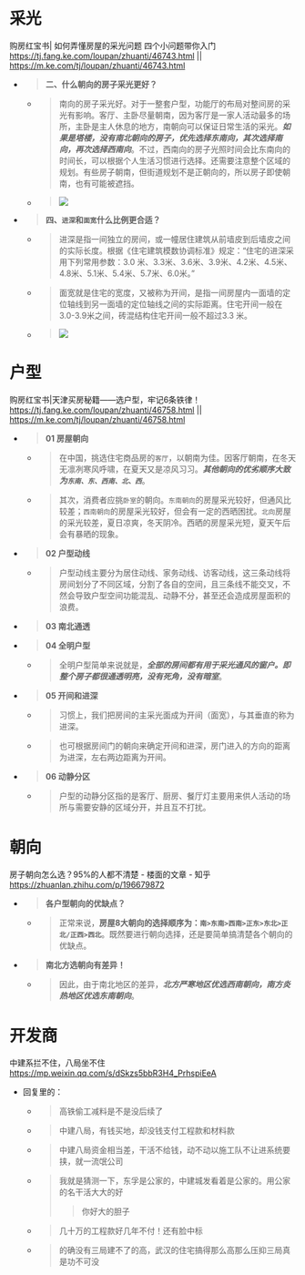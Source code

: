 
# 采光

购房红宝书| 如何弄懂房屋的采光问题 四个小问题带你入门 https://tj.fang.ke.com/loupan/zhuanti/46743.html || https://m.ke.com/tj/loupan/zhuanti/46743.html
- > **二、什么朝向的房子采光更好？**
  * > 南向的房子采光好。对于一整套户型，功能厅的布局对整间房的采光有影响。客厅、主卧尽量朝南，因为客厅是一家人活动最多的场所，主卧是主人休息的地方，南朝向可以保证日常生活的采光。***如果是塔楼，没有南北朝向的房子，优先选择东南向，其次选择南向，再次选择西南向***。不过，西南向的房子光照时间会比东南向的时间长，可以根据个人生活习惯进行选择。还需要注意整个区域的规划。有些房子朝南，但街道规划不是正朝向的，所以房子即使朝南，也有可能被遮挡。
  * > ![](http://image1.ljcdn.com/neirong-image/neirong1488945332php4BJzgt.jpeg)
- > **四、`进深`和`面宽`什么比例更合适？**
  * > 进深是指一间独立的房间，或一幢居住建筑从前墙皮到后墙皮之间的实际长度。根据《住宅建筑模数协调标准》规定：“住宅的进深采用下列常用参数：3.0 米、3.3米、3.6米、3.9米、4.2米、4.5米、4.8米、5.1米、5.4米、5.7米、6.0米。”
  * > 面宽就是住宅的宽度，又被称为开间，是指一间房屋内一面墙的定位轴线到另一面墙的定位轴线之间的实际距离。住宅开间一般在3.0-3.9米之间，砖混结构住宅开间一般不超过3.3 米。
  * > ![](http://image1.ljcdn.com/neirong-image/neirong1488945491phpM6rvNs.jpeg)

# 户型

购房红宝书|天津买房秘籍——选户型，牢记6条铁律！ https://tj.fang.ke.com/loupan/zhuanti/46758.html || https://m.ke.com/tj/loupan/zhuanti/46758.html
- > **01 房屋朝向**
  * > 在中国，挑选住宅商品房的`客厅`，以朝南为佳。因客厅朝南，在冬天无凛冽寒风呼啸，在夏天又是凉风习习。***其他朝向的优劣顺序大致为`东南、东、西南、北、西`***。
  * > 其次，消费者应挑`卧室`的朝向。`东南朝向`的房屋采光较好，但通风比较差；`西南朝向`的房屋采光较好，但会有一定的西晒困扰。`北向`房屋的采光较差，夏日凉爽，冬天阴冷。西晒的房屋采光短，夏天午后会有暴晒的现象。
- > **02 户型动线**
  * > 户型动线主要分为居住动线、家务动线、访客动线，这三条动线将房间划分了不同区域，分割了各自的空间，且三条线不能交叉，不然会导致户型空间功能混乱、动静不分，甚至还会造成房屋面积的浪费。
- > **03 南北通透**
- > **04 全明户型**
  * > 全明户型简单来说就是，***全部的房间都有用于采光通风的窗户。即整个房子都很通透明亮，没有死角，没有暗室***。
- > **05 开间和进深**
  * > 习惯上，我们把房间的主采光面成为开间（面宽），与其垂直的称为进深。
  * > 也可根据房间门的朝向来确定开间和进深，房门进入的方向的距离为进深，左右两边距离为开间。
- > **06 动静分区**
  * > 户型的动静分区指的是客厅、厨房、餐厅灯主要用来供人活动的场所与需要安静的区域分开，并且互不打扰。

# 朝向

房子朝向怎么选？95%的人都不清楚 - 楼面的文章 - 知乎 https://zhuanlan.zhihu.com/p/196679872
- > **各户型朝向的优缺点？**
  * > 正常来说，**房屋8大朝向的选择顺序为：`南>东南>西南>正东>东北>正北/正西>西北`**。既然要进行朝向选择，还是要简单搞清楚各个朝向的优缺点。
- > **南北方选朝向有差异！**
  * > 因此，由于南北地区的差异，***北方严寒地区优选西南朝向，南方炎热地区优选东南朝向***。

# 开发商

中建系拦不住，八局坐不住 https://mp.weixin.qq.com/s/dSkzs5bbR3H4_PrhspiEeA
- 回复里的：
  * > 高铁偷工减料是不是没后续了
  * > 中建八局，有钱买地，却没钱支付工程款和材料款
  * > 中建八局资金相当差，干活不给钱，动不动以施工队不让进系统要挟，就一流氓公司
  * > 我就是猜测一下，东孚是公家的，中建城发看着是公家的。用公家的名干活大大的好
    >> 你好大的胆子
  * > 几十万的工程款好几年不付！还有脸中标
  * > 的确没有三局建不了的高，武汉的住宅搞得那么高那么压抑三局真是功不可没
